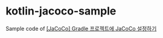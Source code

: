 # kotlin-jacoco-sample

Sample code of [[JaCoCo] Gradle 프로젝트에 JaCoCo 설정하기](https://blog.leocat.kr/notes/2020/01/11/jacoco-config-jacoco-for-kotlin-and-java-project)
